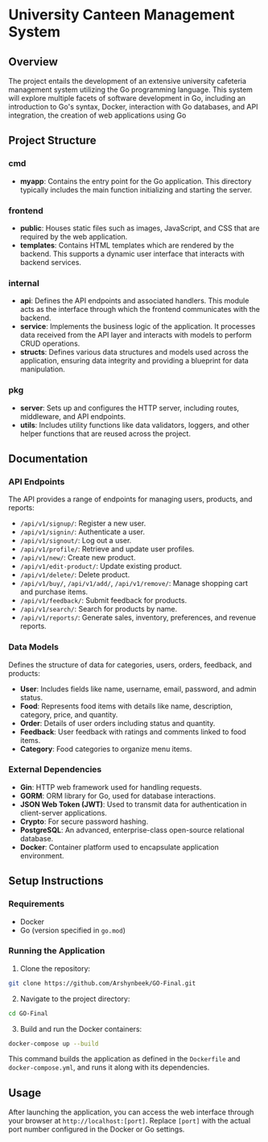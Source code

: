 # University Canteen Management System

## Overview
The project entails the development of an extensive university cafeteria management system utilizing the Go programming language. This system will explore multiple facets of software development in Go, including an introduction to Go's syntax, Docker, interaction with Go databases, and API integration, the creation of web applications using Go

## Project Structure

### cmd
- **myapp**: Contains the entry point for the Go application. This directory typically includes the main function initializing and starting the server.

### frontend
- **public**: Houses static files such as images, JavaScript, and CSS that are required by the web application.
- **templates**: Contains HTML templates which are rendered by the backend. This supports a dynamic user interface that interacts with backend services.

### internal
- **api**: Defines the API endpoints and associated handlers. This module acts as the interface through which the frontend communicates with the backend.
- **service**: Implements the business logic of the application. It processes data received from the API layer and interacts with models to perform CRUD operations.
- **structs**: Defines various data structures and models used across the application, ensuring data integrity and providing a blueprint for data manipulation.

### pkg
- **server**: Sets up and configures the HTTP server, including routes, middleware, and API endpoints.
- **utils**: Includes utility functions like data validators, loggers, and other helper functions that are reused across the project.

## Documentation
### API Endpoints
The API provides a range of endpoints for managing users, products, and reports:
  - `/api/v1/signup/`: Register a new user.
  - `/api/v1/signin/`: Authenticate a user.
  - `/api/v1/signout/`: Log out a user.
  - `/api/v1/profile/`: Retrieve and update user profiles.
  - `/api/v1/new/`: Create new product.
  - `/api/v1/edit-product/`: Update existing product.
  - `/api/v1/delete/`: Delete product.
  - `/api/v1/buy/`, `/api/v1/add/`, `/api/v1/remove/`: Manage shopping cart and purchase items.
  - `/api/v1/feedback/`: Submit feedback for products.
  - `/api/v1/search/`: Search for products by name.
  - `/api/v1/reports/`: Generate sales, inventory, preferences, and revenue reports.

### Data Models
Defines the structure of data for categories, users, orders, feedback, and products:
  - **User**: Includes fields like name, username, email, password, and admin status.
  - **Food**: Represents food items with details like name, description, category, price, and quantity.
  - **Order**: Details of user orders including status and quantity.
  - **Feedback**: User feedback with ratings and comments linked to food items.
  - **Category**: Food categories to organize menu items.

### External Dependencies
  - **Gin**: HTTP web framework used for handling requests.
  - **GORM**: ORM library for Go, used for database interactions.
  - **JSON Web Token (JWT)**: Used to transmit data for authentication in client-server applications.
  - **Crypto**: For secure password hashing.
  - **PostgreSQL**: An advanced, enterprise-class open-source relational database.
  - **Docker**: Container platform used to encapsulate application environment.

## Setup Instructions

### Requirements
- Docker
- Go (version specified in `go.mod`)

### Running the Application
1. Clone the repository: 
  ```bash
  git clone https://github.com/Arshynbeek/GO-Final.git
  ```

2. Navigate to the project directory: 
  ```bash
  cd GO-Final
  ```

3. Build and run the Docker containers: 
  ```bash
  docker-compose up --build
  ```

This command builds the application as defined in the `Dockerfile` and `docker-compose.yml`, and runs it along with its dependencies.

## Usage
After launching the application, you can access the web interface through your browser at `http://localhost:[port]`. Replace `[port]` with the actual port number configured in the Docker or Go settings.